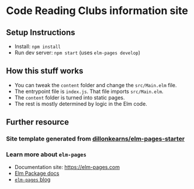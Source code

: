 # Code Reading Clubs information site


## Setup Instructions

- Install: `npm install`
- Run dev server: `npm start` (uses `elm-pages develop`)


## How this stuff works

- You can tweak the `content` folder and change the `src/Main.elm` file.
- The entrypoint file is `index.js`. That file imports `src/Main.elm`. 
- The `content` folder is turned into static pages.
- The rest is mostly determined by logic in the Elm code.


## Further resource
### Site template generated from [dillonkearns/elm-pages-starter](https://github.com/dillonkearns/elm-pages-starter)

### Learn more about `elm-pages`

- Documentation site: https://elm-pages.com
- [Elm Package docs](https://package.elm-lang.org/packages/dillonkearns/elm-pages/latest/)
- [`elm-pages` blog](https://elm-pages.com/blog)
